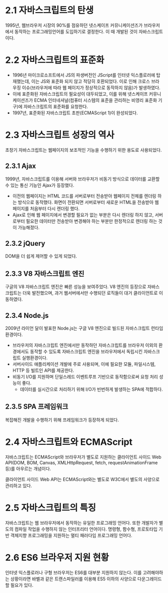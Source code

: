 # 2.1 자바스크립트의 탄생

1995년, 웹브라우저 시장의 90%를 점유하던 넷스케이프 커뮤니케이션즈가 브라우저에서 동작하는 프로그래밍언어를 도입하기로 결정한다. 이 때 개발된 것이 자바스크립트이다.

# 2.2 자바스크립트의 표준화

- 1996년 마이크로소프트에서 JS의 파생버전인 JScript를 인터넷 익스플로러에 탑재했는데, 이는 JS와 표준화 되지 않고 적당히 호환되었다. 이로 인해 크로스 브라우징 이슈(브라우저에 따라 웹 페이지가 정상적으로 동작하지 않음)가 발생하였다.
- 이에 표준화된 자바스크립트의 필요성이 대두되었고, 이를 위해 넷스케이프 커뮤니케이션즈가 ECMA 인터네셔널(컴퓨터 시스템의 표준을 관리하는 비영리 표준화 기구)에 자바스크립트의 표준화를 요청한다.
- 1997년, 표준화된 자바스크립트 초판(ECMAScript 1)이 완성되었다.

# 2.3 자바스크립트 성장의 역사

초창기 자바스크립트는 웹페이지의 보조적인 기능을 수행하기 위한 용도로 사용되었다.

## 2.3.1 Ajax

1999년, 자바스크립트를 이용해 서버와 브라우저가 비동기 방식으로 데이터를 교환할 수 있는 통신 기능인 Ajax가 등장했다.

- 이전의 웹페이지는 HTML 코드를 서버로부터 전송받아 웹페이지 전체를 렌더링 하는 방식으로 동작했다. 화면이 전환되면 서버로부터 새로운 HTML을 전송받아 웹 페이지를 처음부터 다시 렌더링 했다.
- Ajax로 인해 웹 페이지에서 변경할 필요가 없는 부분은 다시 렌더링 하지 않고, 서버로부터 필요한 데이터만 전송받아 변경해야 하는 부분만 한정적으로 렌더링 하는 것이 가능해졌다.

## 2.3.2 jQuery

DOM을 더 쉽게 제어할 수 있게 되었다.

## 2.3.3 V8 자바스크립트 엔진

구글의 V8 자바스크립트 엔진은 빠른 성능을 보여주었다. V8 엔진의 등장으로 자바스크립트는 더욱 발전했으며, 과거 웹서버에서만 수행되던 로직들이 대거 클라이언트로 이동하였다.

## 2.3.4 Node.js

2009년 라이언 달이 발표한 Node.js는 구글 V8 엔진으로 빌드된 자바스크립트 런타임 환경이다.

- 브라우저의 자바스크립트 엔진에서만 동작하던 자바스크립트를 브라우저 이외의 환경에서도 동작할 수 있도록 자바스크립트 엔진을 브라우저에서 독립시킨 자바스크립트 실행환경이다.
- 서버사이드 애플리케이션 개발에 주로 사용되며, 이에 필요한 모듈, 파일시스템, HTTP 등 빌트인 API를 제공한다.
- 비동기 I/O를 지원하며 단일스레드 이벤트루프 기반으로 동작함으로써 요청 처리 성능이 좋다.
  - 데이터를 실시간으로 처리하기 위해 I/O가 빈번하게 발생하는 SPA에 적합하다.

## 2.3.5 SPA 프레임워크

복잡해진 개발을 수행하기 위해 프레임워크가 등장하게 되었다.

# 2.4 자바스크립트와 ECMAScript

자바스크립트는 ECMAScript와 브라우저가 별도로 지원하는 클라이언트 사이드 Web API(DOM, BOM, Canvas, XMLHttpRequest, fetch, requestAnimationFrame 등)를 아우르는 개념이다.

클라이언트 사이드 Web API는 ECMAScript와는 별도로 W3C에서 별도의 사양으로 관리하고 있다.

# 2.5 자바스크립트의 특징

자바스크립트는 웹 브라우저에서 동작하는 유일한 프로그래밍 언어다. 또한 개발자가 별도의 컴파일 작업을 수행하지 않는 인터프리터 언어이다. 명령형, 함수형, 프로토타입 기반 객체지향 프로그래밍을 지원하는 멀티 패러다임 프로그래밍 언어다.

# 2.6 ES6 브라우저 지원 현황

인터넷 익스플로러나 구형 브라우저는 ES6를 대부분 지원하지 않는다. 이를 고려해야하는 상황이라면 바벨과 같은 트랜스파일러를 이용해 ES5 이하의 사양으로 다운그레이드할 필요가 있다.